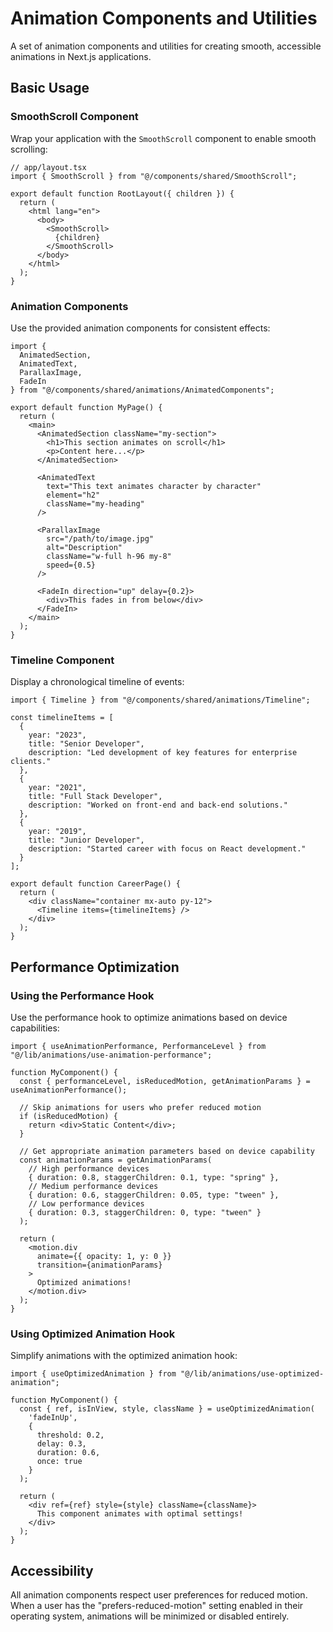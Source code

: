 # Animation Components and Utilities

A set of animation components and utilities for creating smooth, accessible animations in Next.js applications.

## Basic Usage

### SmoothScroll Component

Wrap your application with the `SmoothScroll` component to enable smooth scrolling:

```tsx
// app/layout.tsx
import { SmoothScroll } from "@/components/shared/SmoothScroll";

export default function RootLayout({ children }) {
  return (
    <html lang="en">
      <body>
        <SmoothScroll>
          {children}
        </SmoothScroll>
      </body>
    </html>
  );
}
```

### Animation Components

Use the provided animation components for consistent effects:

```tsx
import { 
  AnimatedSection,
  AnimatedText,
  ParallaxImage,
  FadeIn 
} from "@/components/shared/animations/AnimatedComponents";

export default function MyPage() {
  return (
    <main>
      <AnimatedSection className="my-section">
        <h1>This section animates on scroll</h1>
        <p>Content here...</p>
      </AnimatedSection>
      
      <AnimatedText 
        text="This text animates character by character" 
        element="h2"
        className="my-heading" 
      />
      
      <ParallaxImage
        src="/path/to/image.jpg"
        alt="Description"
        className="w-full h-96 my-8"
        speed={0.5}
      />
      
      <FadeIn direction="up" delay={0.2}>
        <div>This fades in from below</div>
      </FadeIn>
    </main>
  );
}
```

### Timeline Component

Display a chronological timeline of events:

```tsx
import { Timeline } from "@/components/shared/animations/Timeline";

const timelineItems = [
  {
    year: "2023",
    title: "Senior Developer",
    description: "Led development of key features for enterprise clients."
  },
  {
    year: "2021",
    title: "Full Stack Developer",
    description: "Worked on front-end and back-end solutions."
  },
  {
    year: "2019",
    title: "Junior Developer",
    description: "Started career with focus on React development."
  }
];

export default function CareerPage() {
  return (
    <div className="container mx-auto py-12">
      <Timeline items={timelineItems} />
    </div>
  );
}
```

## Performance Optimization

### Using the Performance Hook

Use the performance hook to optimize animations based on device capabilities:

```tsx
import { useAnimationPerformance, PerformanceLevel } from "@/lib/animations/use-animation-performance";

function MyComponent() {
  const { performanceLevel, isReducedMotion, getAnimationParams } = useAnimationPerformance();
  
  // Skip animations for users who prefer reduced motion
  if (isReducedMotion) {
    return <div>Static Content</div>;
  }
  
  // Get appropriate animation parameters based on device capability
  const animationParams = getAnimationParams(
    // High performance devices
    { duration: 0.8, staggerChildren: 0.1, type: "spring" },
    // Medium performance devices
    { duration: 0.6, staggerChildren: 0.05, type: "tween" },
    // Low performance devices
    { duration: 0.3, staggerChildren: 0, type: "tween" }
  );
  
  return (
    <motion.div
      animate={{ opacity: 1, y: 0 }}
      transition={animationParams}
    >
      Optimized animations!
    </motion.div>
  );
}
```

### Using Optimized Animation Hook

Simplify animations with the optimized animation hook:

```tsx
import { useOptimizedAnimation } from "@/lib/animations/use-optimized-animation";

function MyComponent() {
  const { ref, isInView, style, className } = useOptimizedAnimation(
    'fadeInUp',
    { 
      threshold: 0.2, 
      delay: 0.3,
      duration: 0.6,
      once: true
    }
  );
  
  return (
    <div ref={ref} style={style} className={className}>
      This component animates with optimal settings!
    </div>
  );
}
```

## Accessibility

All animation components respect user preferences for reduced motion. When a user has the "prefers-reduced-motion" setting enabled in their operating system, animations will be minimized or disabled entirely.
